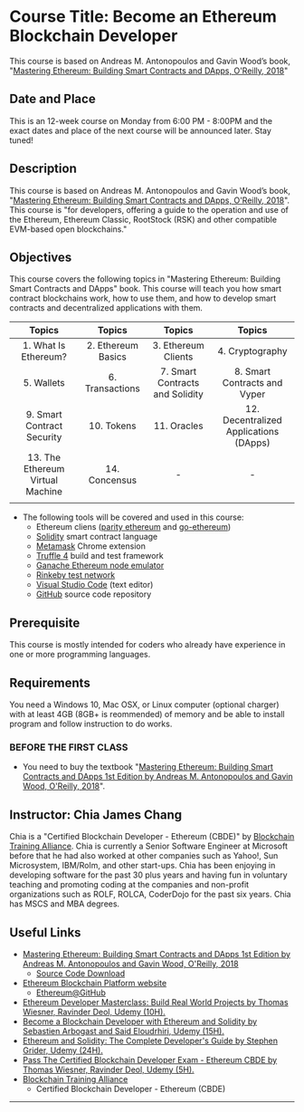 # Course Title: Become an Ethereum Blockchain Developer
This course is based on Andreas M. Antonopoulos and Gavin Wood’s book, "[Mastering Ethereum: Building Smart Contracts and DApps, O'Reilly, 2018](https://ethereumbook.info/)"

## Date and Place
This is an 12-week course on Monday from 6:00 PM - 8:00PM and the exact dates and place of the next course will be announced later. Stay tuned!

## Description
This course is based on Andreas M. Antonopoulos and Gavin Wood’s book, "[Mastering Ethereum: Building Smart Contracts and DApps, O'Reilly, 2018](https://ethereumbook.info/)". This course is "for developers, offering a guide to the operation and use of the Ethereum, Ethereum Classic, RootStock (RSK) and other compatible EVM-based open blockchains."

## Objectives
This course covers the following topics in "Mastering Ethereum: Building Smart Contracts and DApps" book. This course will teach you how smart contract blockchains work, how to use them, and how to develop smart contracts and decentralized applications with them.

| Topics | Topics | Topics | Topics |
|:------:|:------:|:------:|:------:|
| 1. What Is Ethereum? | 2. Ethereum Basics | 3. Ethereum Clients | 4. Cryptography |
| 5. Wallets | 6. Transactions | 7. Smart Contracts and Solidity | 8. Smart Contracts and Vyper |
| 9. Smart Contract Security | 10. Tokens | 11. Oracles | 12. Decentralized Applications (DApps) |
| 13. The Ethereum Virtual Machine | 14. Concensus | - | - |
||||||

* The following tools will be covered and used in this course:
    * Ethereum cliens ([parity ethereum](https://www.parity.io/ethereum/) and [go-ethereum](https://www.ethereum.org/))
    * [Solidity](https://solidity.readthedocs.io/en/v0.5.4/) smart contract language
    * [Metamask](https://metamask.io/) Chrome extension
    * [Truffle 4](https://truffleframework.com/) build and test framework
    * [Ganache Ethereum node emulator](https://truffleframework.com/ganache)
    * [Rinkeby test network](https://www.rinkeby.io/#stats)
    * [Visual Studio Code](https://code.visualstudio.com/) (text editor)
    * [GitHub](https://github.com/) source code repository

## Prerequisite
This course is mostly intended for coders who already have experience in one or more programming languages.

## Requirements
You need a Windows 10, Mac OSX, or Linux computer (optional charger) with at least 4GB (8GB+ is reommended) of memory and be able to install program and follow instruction to do works.

### BEFORE THE FIRST CLASS
* You need to buy the textbook "[Mastering Ethereum: Building Smart Contracts and DApps 1st Edition by Andreas M. Antonopoulos and Gavin Wood, O'Reilly, 2018](https://ethereumbook.info/)".

## Instructor: Chia James Chang
Chia is a "Certified Blockchain Developer - Ethereum (CBDE)" by [Blockchain Training Alliance](https://blockchaintrainingalliance.com/products/cbde).
Chia is currently a Senior Software Engineer at Microsoft before that he had also worked at other companies such as Yahoo!, Sun Microsystem, IBM/Rolm, and other start-ups. Chia has been enjoying in developing software for the past 30 plus years and having fun in voluntary teaching and promoting coding at the companies and non-profit organizations such as ROLF, ROLCA, CoderDojo for the past six years. Chia has MSCS and MBA degrees.

## Useful Links
* [Mastering Ethereum: Building Smart Contracts and DApps 1st Edition by Andreas M. Antonopoulos and Gavin Wood, O'Reilly, 2018](https://ethereumbook.info/)
    * [Source Code Download](https://github.com/ethereumbook/ethereumbook)
* [Ethereum Blockchain Platform website](https://ethereum.org/)
    * [Ethereum@GitHub](https://github.com/ethereum)
* [Ethereum Developer Masterclass: Build Real World Projects by Thomas Wiesner, Ravinder Deol, Udemy (10H).](https://www.udemy.com/ethereum-masterclass/)
* [Become a Blockchain Developer with Ethereum and Solidity by Sebastien Arbogast and Said Eloudrhiri, Udemy (15H).](https://www.udemy.com/getting-started-with-ethereum-solidity-development/)
* [Ethereum and Solidity: The Complete Developer's Guide by Stephen Grider, Udemy (24H).](https://www.udemy.com/ethereum-and-solidity-the-complete-developers-guide/)
* [Pass The Certified Blockchain Developer Exam - Ethereum CBDE by Thomas Wiesner, Ravinder Deol, Udemy (5H).](https://www.udemy.com/ethereum-blockchain-certification/)
* [Blockchain Training Alliance](https://blockchaintrainingalliance.com/products/cbde)
    * Certified Blockchain Developer - Ethereum (CBDE)

---
